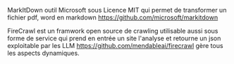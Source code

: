 MarkItDown outil Microsoft sous Licence MIT qui permet de transformer un fichier pdf, word en markdown https://github.com/microsoft/markitdown

FireCrawl est un framwork open source de crawling utilisable aussi sous forme de service qui prend en entrée un site l'analyse et retourne un json exploitable par les LLM https://github.com/mendableai/firecrawl gère tous les aspects dynamiques.